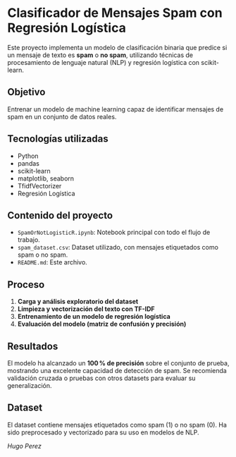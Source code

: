 # Clasificador de Mensajes Spam con Regresión Logística

Este proyecto implementa un modelo de clasificación binaria que predice si un mensaje de texto es **spam** o **no spam**, utilizando técnicas de procesamiento de lenguaje natural (NLP) y regresión logística con scikit-learn.

## Objetivo

Entrenar un modelo de machine learning capaz de identificar mensajes de spam en un conjunto de datos reales.

## Tecnologías utilizadas

- Python
- pandas
- scikit-learn
- matplotlib, seaborn
- TfidfVectorizer
- Regresión Logística

## Contenido del proyecto

- `SpamOrNotLogisticR.ipynb`: Notebook principal con todo el flujo de trabajo.
- `spam_dataset.csv`: Dataset utilizado, con mensajes etiquetados como spam o no spam.
- `README.md`: Este archivo.

## Proceso

1. **Carga y análisis exploratorio del dataset**
2. **Limpieza y vectorización del texto con TF-IDF**
3. **Entrenamiento de un modelo de regresión logística**
4. **Evaluación del modelo (matriz de confusión y precisión)**

## Resultados

El modelo ha alcanzado un **100 % de precisión** sobre el conjunto de prueba, mostrando una excelente capacidad de detección de spam. Se recomienda validación cruzada o pruebas con otros datasets para evaluar su generalización.

## Dataset

El dataset contiene mensajes etiquetados como spam (1) o no spam (0). Ha sido preprocesado y vectorizado para su uso en modelos de NLP.

*Hugo Perez*
